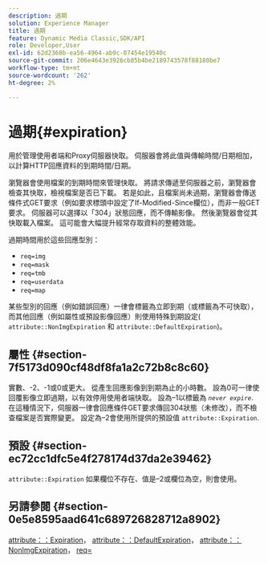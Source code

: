 ```yaml
---
description: 過期
solution: Experience Manager
title: 過期
feature: Dynamic Media Classic,SDK/API
role: Developer,User
exl-id: 62d2368b-ea56-4964-ab9c-07454e19540c
source-git-commit: 206e4643e3926cb85b4be2189743578f88180be7
workflow-type: tm+mt
source-wordcount: '262'
ht-degree: 2%

---
```


# 過期{#expiration}

用於管理使用者端和Proxy伺服器快取。 伺服器會將此值與傳輸時間/日期相加，以計算HTTP回應資料的到期時間/日期。

瀏覽器會使用檔案的到期時間來管理快取。 將請求傳遞至伺服器之前，瀏覽器會檢查其快取，檢視檔案是否已下載。 若是如此，且檔案尚未過期，瀏覽器會傳送條件式GET要求（例如要求標頭中設定了If-Modified-Since欄位），而非一般GET要求。 伺服器可以選擇以「304」狀態回應，而不傳輸影像。 然後瀏覽器會從其快取載入檔案。 這可能會大幅提升經常存取資料的整體效能。

過期時間用於這些回應型別：

* `req=img`
* `req=mask`
* `req=tmb`
* `req=userdata`
* `req=map`

某些型別的回應（例如錯誤回應）一律會標籤為立即到期（或標籤為不可快取），而其他回應（例如屬性或預設影像回應）則使用特殊到期設定( `attribute::NonImgExpiration` 和 `attribute::DefaultExpiration`)。

## 屬性 {#section-7f5173d090cf48df8fa1a2c72b8c8c60}

實數、-2、-1或0或更大。 從產生回應影像到到期為止的小時數。 設為0可一律使回覆影像立即過期，以有效停用使用者端快取。 設為–1以標籤為 *`never expire`*. 在這種情況下，伺服器一律會回應條件GET要求傳回304狀態（未修改），而不檢查檔案是否實際變更。 設定為–2會使用所提供的預設值 `attribute::Expiration`.

## 預設 {#section-ec72cc1dfc5e4f278174d37da2e39462}

`attribute::Expiration` 如果欄位不存在、值是–2或欄位為空，則會使用。

## 另請參閱 {#section-0e5e8595aad641c689726828712a8902}

[attribute：：Expiration](../../../../../../is-api/image-catalog/image-serving-api-ref/c-image-catalog-reference/c-attributes-reference/r-expiration.md#reference-a0bf4686425d4e00b8014c4950fb62b7)， [attribute：：DefaultExpiration](../../../../../../is-api/image-catalog/image-serving-api-ref/c-image-catalog-reference/c-attributes-reference/r-defaultexpiration.md#reference-0526166fab654fceb243b75d1ea4f0cf)， [attribute：：NonImgExpiration](../../../../../../is-api/image-catalog/image-serving-api-ref/c-image-catalog-reference/c-attributes-reference/r-nonimgexpiration.md#reference-a8066cd0d24b4ea98100ade4821f1f9d)， [req=](../../../../../../is-api/http-ref/image-serving-api-ref/c-http-protocol-reference/c-command-reference/r-req/r-req.md#reference-907cdb4a97034db7ad94695f25552e76)
